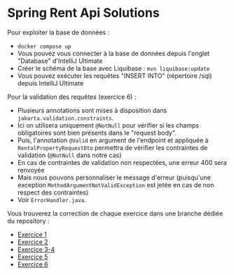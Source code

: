 # Spring Rent Api Solutions

Pour exploiter la base de données : 
- `docker compose up`
- Vous pouvez vous connecter à la base de données depuis l'onglet "Database" d'IntelliJ Ultimate
- Créer le schéma de la base avec Liquibase : `mvn liquibase:update`
- Vous pouvez exécuter les requêtes "INSERT INTO" (répertoire /sql) depuis IntelliJ Ultimate

Pour la validation des requêtes (exercice 6) : 
- Plusieurs annotations sont mises à disposition dans `jakarta.validation.constraints`.
- Ici on utilisera uniquement `@NotNull` pour vérifier si les champs obligatoires sont bien présents dans le "request body".
- Puis, l'annotation `@Valid` en argument de l'endpoint et appliquée à `RentalPropertyRequestDto` permettra de vérifier les contraintes de validation (`@NotNull` dans notre cas)
- En cas de contraintes de validation non respectées, une erreur 400 sera renvoyée
- Mais nous pouvons personnaliser le message d'erreur (puisqu'une exception `MethodArgumentNotValidException` est jetée en cas de non respect des contraintes)
- Voir `ErrorHandler.java`.

Vous trouverez la correction de chaque exercice
dans une branche dédiée du repository :
- [Exercice 1](https://github.com/kevin-llps/spring-rent-api-solutions/tree/solution-exercice-1)
- [Exercice 2](https://github.com/kevin-llps/spring-rent-api-solutions/tree/solution-exercice-2)
- [Exercice 3-4](https://github.com/kevin-llps/spring-rent-api-solutions/tree/solution-exercice-3-4)
- [Exercice 5](https://github.com/kevin-llps/spring-rent-api-solutions/tree/solution-exercice-5)
- [Exercice 6](https://github.com/kevin-llps/spring-rent-api-solutions/tree/solution-exercice-6)
